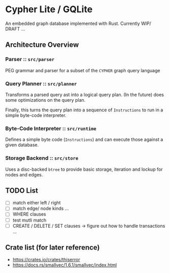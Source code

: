 # Cypher Lite / GQLite

An embedded graph database implemented with Rust. Currently WIP/ DRAFT ...


## Architecture Overview


### Parser :: `src/parser`

PEG grammar and parser for a subset of the `CYPHER` graph query language

### Query Planner :: `src/planner`

Transforms a parsed query ast into a logical query plan. (In the future) does some
optimizations on the query plan.

Finally, this turns the query plan into a sequence of `Instructions` to run in a
simple byte-code interpreter.

### Byte-Code Interpreter :: `src/runtime`

Defines a simple byte code (`Instructions`) and can execute those against a given
database.

### Storage Backend :: `src/store`

Uses a disc-backed `btree` to provide basic storage, iteration and lockup for nodes and
edges.

## TODO List

- [ ] match either left / right
- [ ] match edge/ node kinds ...
- [ ] WHERE clauses
- [ ] test mutli match
- [ ] CREATE / DELETE / SET clauses -> figure out how to handle transactions ...

## Crate list (for later reference)
- https://crates.io/crates/thiserror
- https://docs.rs/smallvec/1.6.1/smallvec/index.html
